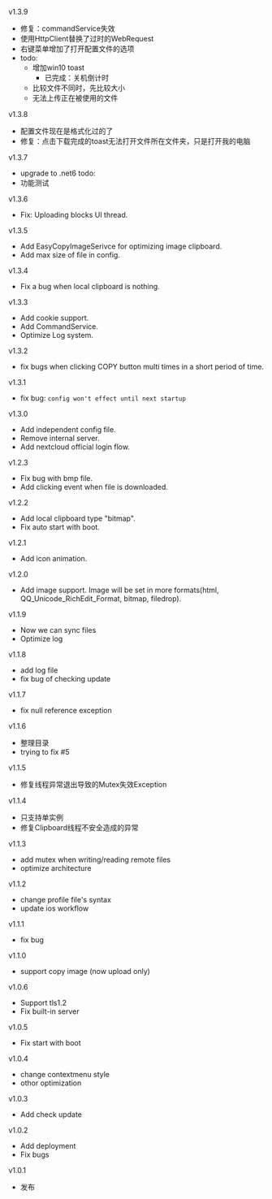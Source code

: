 v1.3.9
- 修复：commandService失效
- 使用HttpClient替换了过时的WebRequest
- 右键菜单增加了打开配置文件的选项
- todo: 
  - 增加win10 toast
    - 已完成：关机倒计时
  - 比较文件不同时，先比较大小
  - 无法上传正在被使用的文件

v1.3.8
- 配置文件现在是格式化过的了
- 修复：点击下载完成的toast无法打开文件所在文件夹，只是打开我的电脑

v1.3.7
- upgrade to .net6
todo:
- 功能测试

v1.3.6
- Fix: Uploading blocks UI thread.

v1.3.5
- Add EasyCopyImageSerivce for optimizing image clipboard.
- Add max size of file in config.

v1.3.4
- Fix a bug when local clipboard is nothing.

v1.3.3
- Add cookie support.
- Add CommandService.
- Optimize Log system.

v1.3.2
- fix bugs when clicking COPY button multi times in a short period of time.

v1.3.1
- fix bug: `config won't effect until next startup`

v1.3.0
- Add independent config file.
- Remove internal server.
- Add nextcloud official login flow.

v1.2.3
- Fix bug with bmp file.
- Add clicking event when file is downloaded. 

v1.2.2
- Add local clipboard type "bitmap".
- Fix auto start with boot.

v1.2.1
- Add icon animation.

v1.2.0
- Add image support. Image will be set in more formats(html, QQ_Unicode_RichEdit_Format, bitmap, filedrop).

v1.1.9
- Now we can sync files
- Optimize log

v1.1.8
- add log file
- fix bug of checking update 

v1.1.7
- fix null reference exception

v1.1.6
- 整理目录
- trying to fix #5

v1.1.5
- 修复线程异常退出导致的Mutex失效Exception

v1.1.4
- 只支持单实例
- 修复Clipboard线程不安全造成的异常

v1.1.3
- add mutex when writing/reading remote files
- optimize architecture

v1.1.2
- change profile file's syntax
- update ios workflow

v1.1.1
- fix bug

v1.1.0
- support copy image (now upload only)

v1.0.6
- Support tls1.2
- Fix built-in server

v1.0.5
- Fix start with boot

v1.0.4
- change contextmenu style
- othor optimization 

v1.0.3
- Add check update

v1.0.2
- Add deployment
- Fix bugs

v1.0.1
- 发布
